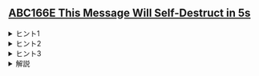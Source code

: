 <!--
author: HARADA Kento
-->
## [ABC166E This Message Will Self-Destruct in 5s](https://atcoder.jp/contests/abc166/tasks/abc166_e)

<details><summary> ヒント1 </summary>

「2人の持つ番号の差の絶対値が2人の身長の和に等しい」という条件を式で表してみましょう。
</details>

<details><summary> ヒント2 </summary>

参加者 $i,j (i<j)$ について、条件は $j-i=A_i+A_j$ と表せます。
この式を扱いやすい形に変形しましょう。

</details>

<details><summary> ヒント3 </summary>

ヒント2で示した式は、 $i+A_i=j-A_j$ と変形できます。

</details>

<details><summary> 解説 </summary>

条件が数式を用いない形で書かれている場合は、まず数式で表すのが定石です。  
「2人の持つ番号の差の絶対値が2人の身長の和に等しい」という条件は、「参加者 $i,j (i<j)$ について、 $j-i=A_i+A_j$ を満たす」と言い換えることができます。

このままでは扱いにくいので、 $i+A_i=j-A_j$ と変形します。添え字 $i,j$についての式を立てたとき、$i$ がある項を右辺に、$j$ がある項を左辺にまとめるのは典型テクニックです。

$L_i=i+A_i$、$R_i=i-A_i$ とおくと、条件はさらに $L_i=R_j$と書き換えられます。あとは取り得る値 $X$ を全て試し、$L_i=R_j=X$となるような $(i,j)$ の組の個数を数えれば良いです。  
$X$ を固定したとき、条件を満たす $(i,j)$ の組の個数は $(L_i=Xを満たすiの個数)\times(R_j=Xを満たすjの個数)$ で求めることができます。各 $X$ について $(L_i=Xを満たすiの個数)$ と $(R_j=Xを満たすjの個数)$を連想配列を使って求めておけば、上記の値を高速に計算することができます。計算量は $\mathrm{O}(\log N)$ です。

実装例 (C++)
```cpp
#include <bits/stdc++.h>
using namespace std;

int main(){
    int n;
    cin >> n;
    vector<int> a(n);
    for(int i = 0;i < n;i++){
        cin >> a[i];
    }
    map<int,long long> l,r;
    for(int i = 0;i < n;i++){
        l[i+a[i]]++;
        r[i-a[i]]++;
    }
    long long ans = 0;
    for(auto [x,lcnt]:l){
        long long rcnt = r[x];
        ans += lcnt*rcnt;
    }
    cout << ans << endl;
}
```
実装例 (Python)
```python
from collections import defaultdict
n = int(input())
a = list(map(int, input().split()))
l = defaultdict(int)
r = defaultdict(int)

for i in range(n):
    l[i + a[i]] += 1
    r[i - a[i]] += 1

ans = 0
for x in l:
    ans += l[x] * r[x]

print(ans)
```

</details>

